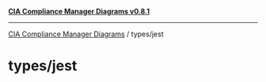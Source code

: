 [**CIA Compliance Manager Diagrams v0.8.1**](../../README.md)

***

[CIA Compliance Manager Diagrams](../../modules.md) / types/jest

# types/jest
